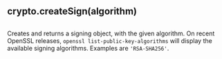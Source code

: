 ## crypto.createSign(algorithm)

## 

Creates and returns a signing object, with the given algorithm. On
recent OpenSSL releases, `openssl list-public-key-algorithms` will
display the available signing algorithms. Examples are `'RSA-SHA256'`.